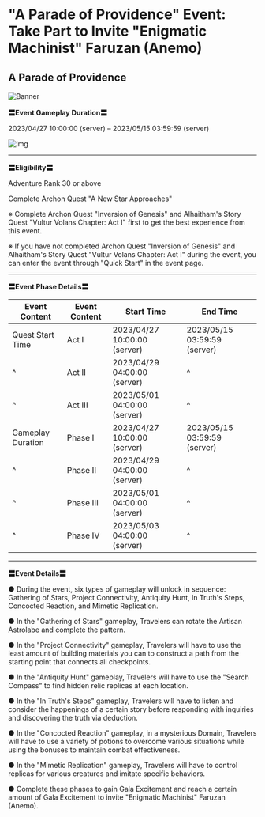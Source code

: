 # "A Parade of Providence" Event: Take Part to Invite "Enigmatic Machinist" Faruzan (Anemo)
## A Parade of Providence
![Banner](https://sdk.hoyoverse.com/upload/ann/2023/03/29/8b1c9ad438e0fe361fa897a3730f6501_7828659230800949848.jpg)

**〓Event Gameplay Duration〓**

2023/04/27 10:00:00 (server) – 2023/05/15 03:59:59 (server)

![img](https://sdk.hoyoverse.com/upload/ann/2023/03/20/63a1a1ecf6f79348bb2472367e93f59c_6356696553975564105.png)

** **

**〓Eligibility〓**

Adventure Rank 30 or above

Complete Archon Quest "A New Star Approaches"

※ Complete Archon Quest "Inversion of Genesis" and Alhaitham's Story Quest "Vultur Volans Chapter: Act I" first to get the best experience from this event.

※ If you have not completed Archon Quest "Inversion of Genesis" and Alhaitham's Story Quest "Vultur Volans Chapter: Act I" during the event, you can enter the event through "Quick Start" in the event page.

** **

**〓Event Phase Details〓**

**Event Content** | **Event Content** | **Start Time**  | **End Time** 
--- | --- | --- | ---
Quest Start Time | Act I | 2023/04/27 10:00:00 (server) | 2023/05/15 03:59:59 (server)
^ | Act II | 2023/04/29 04:00:00 (server) | ^
^ | Act III | 2023/05/01 04:00:00 (server) | ^
Gameplay Duration | Phase I | 2023/04/27 10:00:00 (server) | 2023/05/15 03:59:59 (server)
^ | Phase II | 2023/04/29 04:00:00 (server) | ^
^ | Phase III | 2023/05/01 04:00:00 (server) | ^
^ | Phase IV | 2023/05/03 04:00:00 (server) | ^

** **

**〓Event Details〓**

● During the event, six types of gameplay will unlock in sequence: Gathering of Stars, Project Connectivity, Antiquity Hunt, In Truth's Steps, Concocted Reaction, and Mimetic Replication.

● In the "Gathering of Stars" gameplay, Travelers can rotate the Artisan Astrolabe and complete the pattern.

● In the "Project Connectivity" gameplay, Travelers will have to use the least amount of building materials you can to construct a path from the starting point that connects all checkpoints.

● In the "Antiquity Hunt" gameplay, Travelers will have to use the "Search Compass" to find hidden relic replicas at each location.

● In the "In Truth's Steps" gameplay, Travelers will have to listen and consider the happenings of a certain story before responding with inquiries and discovering the truth via deduction.

● In the "Concocted Reaction" gameplay, in a mysterious Domain, Travelers will have to use a variety of potions to overcome various situations while using the bonuses to maintain combat effectiveness.

● In the "Mimetic Replication" gameplay, Travelers will have to control replicas for various creatures and imitate specific behaviors.

● Complete these phases to gain Gala Excitement and reach a certain amount of Gala Excitement to invite "Enigmatic Machinist" Faruzan (Anemo).
